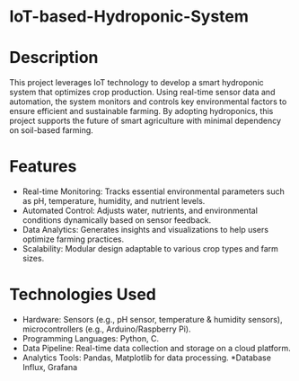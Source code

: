 # IoT-based-Hydroponic-System
# Description
This project leverages IoT technology to develop a smart hydroponic system that optimizes crop production. Using real-time sensor data and automation, the system monitors and controls key environmental factors to ensure efficient and sustainable farming. By adopting hydroponics, this project supports the future of smart agriculture with minimal dependency on soil-based farming.

# Features
  * Real-time Monitoring: Tracks essential environmental parameters such as pH, temperature, humidity, and nutrient levels.
  * Automated Control: Adjusts water, nutrients, and environmental conditions dynamically based on sensor feedback.
  * Data Analytics: Generates insights and visualizations to help users optimize farming practices.
  * Scalability: Modular design adaptable to various crop types and farm sizes.

  # Technologies Used
  * Hardware: Sensors (e.g., pH sensor, temperature & humidity sensors), microcontrollers (e.g., Arduino/Raspberry Pi).
  * Programming Languages: Python, C.
  * Data Pipeline: Real-time data collection and storage on a cloud platform.
  * Analytics Tools: Pandas, Matplotlib for data processing.
  *Database Influx, Grafana 
